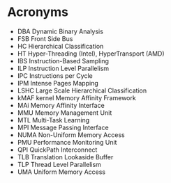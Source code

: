 # Acronyms


* DBA Dynamic Binary Analysis
* FSB Front Side Bus
* HC Hierarchical Classification
* HT Hyper-Threading (Intel), HyperTransport (AMD)
* IBS Instruction-Based Sampling
* ILP Instruction Level Parallelism
* IPC Instructions per Cycle
* IPM Intense Pages Mapping
* LSHC Large Scale Hierarchical Classification
* kMAF kernel Memory Affinity Framework
* MAi Memory Affinity Interface
* MMU Memory Management Unit
* MTL Multi-Task Learning
* MPI Message Passing Interface
* NUMA Non-Uniform Memory Access
* PMU Performance Monitoring Unit
* QPI QuickPath Interconnect
* TLB Translation Lookaside Buffer
* TLP Thread Level Parallelism
* UMA Uniform Memory Access
